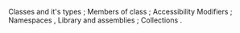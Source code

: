 Classes and it's types ; 
Members of class ;
Accessibility Modifiers ; 
Namespaces , Library and assemblies ;
Collections .
